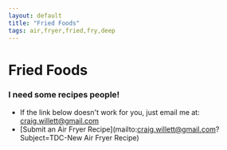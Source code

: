 ```yaml
---
layout: default
title: "Fried Foods"
tags: air,fryer,fried,fry,deep
---
```

# Fried Foods

### I need some recipes people!
* If the link below doesn't work for you, just email me at:  craig.willett@gmail.com
* [Submit an Air Fryer Recipe](mailto:craig.willett@gmail.com?Subject=TDC-New Air Fryer Recipe)
